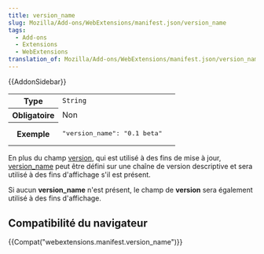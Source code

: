 ```yaml
---
title: version_name
slug: Mozilla/Add-ons/WebExtensions/manifest.json/version_name
tags:
  - Add-ons
  - Extensions
  - WebExtensions
translation_of: Mozilla/Add-ons/WebExtensions/manifest.json/version_name
---
```

{{AddonSidebar}}

<table class="standard-table">
  <tbody>
    <tr>
      <th scope="row" style="width: 30%">Type</th>
      <td><code>String</code></td>
    </tr>
    <tr>
      <th scope="row">Obligatoire</th>
      <td>Non</td>
    </tr>
    <tr>
      <th scope="row">Exemple</th>
      <td><pre class="brush: json">"version_name": "0.1 beta"</pre></td>
    </tr>
  </tbody>
</table>

En plus du champ [version](/fr/Add-ons/WebExtensions/manifest.json/version), qui est utilisé à des fins de mise à jour, [version_name](https://developer.chrome.com/extensions/manifest/version) peut être défini sur une chaîne de version descriptive et sera utilisé à des fins d'affichage s'il est présent.

Si aucun **version_name** n'est présent, le champ de **version** sera également utilisé à des fins d'affichage.

## Compatibilité du navigateur

{{Compat("webextensions.manifest.version_name")}}
